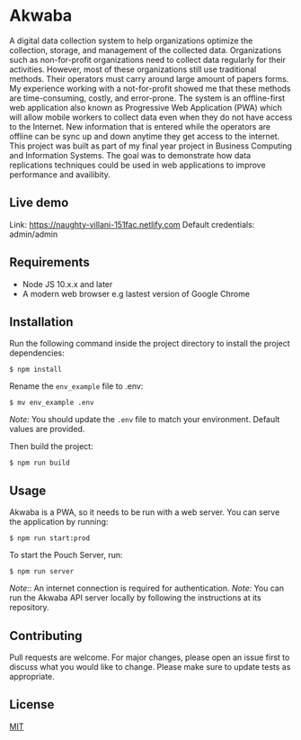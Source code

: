 # Akwaba

A digital data collection system to help organizations optimize the collection, storage, and management of the collected data. Organizations such as non-for-profit organizations need to collect data regularly for their activities. However, most of these organizations still use traditional methods. Their operators must carry around large amount of papers forms. My experience working with a not-for-profit showed me that these methods are time-consuming, costly, and error-prone. The system is an offline-first web application also known as Progressive Web Application (PWA) which will allow mobile workers to collect data even when they do not have access to the Internet. New information that is entered while the operators are offline can be sync up and down anytime they get access to the internet. This project was built as part of my final year project in Business Computing and Information Systems. The goal was to demonstrate how data replications techniques could be used in web applications to improve performance and availibity.

## Live demo

Link: https://naughty-villani-151fac.netlify.com
Default credentials: admin/admin

## Requirements

- Node JS 10.x.x and later
- A modern web browser e.g lastest version of Google Chrome

## Installation

Run the following command inside the project directory to install the project dependencies:

```shell
$ npm install
```

Rename the `env_example` file to .env:

```
$ mv env_example .env
```

*Note:* You should update the `.env` file to match your environment. Default values are provided.

Then build the project:

```
$ npm run build 
```

## Usage

Akwaba is a PWA, so it needs to be run with a web server. You can serve the application by running:

```shell
$ npm run start:prod
```

To start the Pouch Server, run:

```shell
$ npm run server
```

*Note:*: An internet connection is required for authentication.
*Note:* You can run the Akwaba API server locally by following the instructions at its repository.

## Contributing

Pull requests are welcome. For major changes, please open an issue first to discuss what you would like to change.
Please make sure to update tests as appropriate.

## License
[MIT](https://choosealicense.com/licenses/mit/)
